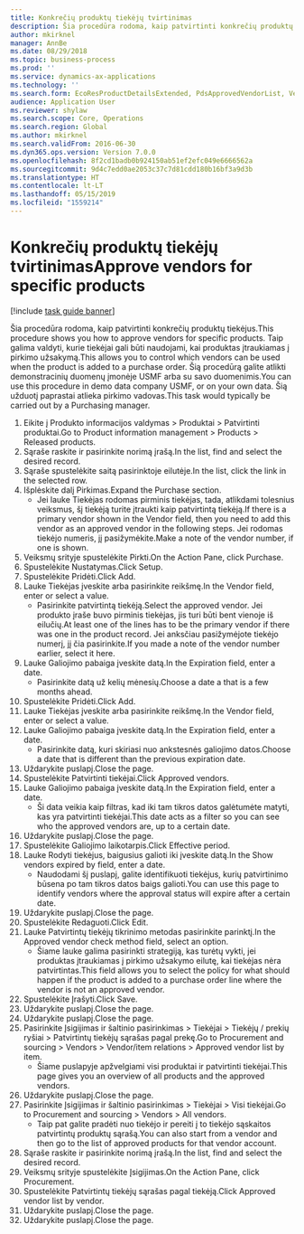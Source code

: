 ```yaml
---
title: Konkrečių produktų tiekėjų tvirtinimas
description: Šia procedūra rodoma, kaip patvirtinti konkrečių produktų tiekėjus.
author: mkirknel
manager: AnnBe
ms.date: 08/29/2018
ms.topic: business-process
ms.prod: ''
ms.service: dynamics-ax-applications
ms.technology: ''
ms.search.form: EcoResProductDetailsExtended, PdsApprovedVendorList, VendTable
audience: Application User
ms.reviewer: shylaw
ms.search.scope: Core, Operations
ms.search.region: Global
ms.author: mkirknel
ms.search.validFrom: 2016-06-30
ms.dyn365.ops.version: Version 7.0.0
ms.openlocfilehash: 8f2cd1badb0b924150ab51ef2efc049e6666562a
ms.sourcegitcommit: 9d4c7edd0ae2053c37c7d81cdd180b16bf3a9d3b
ms.translationtype: HT
ms.contentlocale: lt-LT
ms.lasthandoff: 05/15/2019
ms.locfileid: "1559214"
---
```

# <a name="approve-vendors-for-specific-products"></a><span data-ttu-id="18552-103">Konkrečių produktų tiekėjų tvirtinimas</span><span class="sxs-lookup"><span data-stu-id="18552-103">Approve vendors for specific products</span></span>

[!include [task guide banner](../../includes/task-guide-banner.md)]

<span data-ttu-id="18552-104">Šia procedūra rodoma, kaip patvirtinti konkrečių produktų tiekėjus.</span><span class="sxs-lookup"><span data-stu-id="18552-104">This procedure shows you how to approve vendors for specific products.</span></span> <span data-ttu-id="18552-105">Taip galima valdyti, kurie tiekėjai gali būti naudojami, kai produktas įtraukiamas į pirkimo užsakymą.</span><span class="sxs-lookup"><span data-stu-id="18552-105">This allows you to control which vendors can be used when the product is added to a purchase order.</span></span> <span data-ttu-id="18552-106">Šią procedūrą galite atlikti demonstracinių duomenų įmonėje USMF arba su savo duomenimis.</span><span class="sxs-lookup"><span data-stu-id="18552-106">You can use this procedure in demo data company USMF, or on your own data.</span></span> <span data-ttu-id="18552-107">Šią užduotį paprastai atlieka pirkimo vadovas.</span><span class="sxs-lookup"><span data-stu-id="18552-107">This task would typically be carried out by a Purchasing manager.</span></span>

1. <span data-ttu-id="18552-108">Eikite į Produkto informacijos valdymas > Produktai > Patvirtinti produktai.</span><span class="sxs-lookup"><span data-stu-id="18552-108">Go to Product information management > Products > Released products.</span></span>
2. <span data-ttu-id="18552-109">Sąraše raskite ir pasirinkite norimą įrašą.</span><span class="sxs-lookup"><span data-stu-id="18552-109">In the list, find and select the desired record.</span></span>
3. <span data-ttu-id="18552-110">Sąraše spustelėkite saitą pasirinktoje eilutėje.</span><span class="sxs-lookup"><span data-stu-id="18552-110">In the list, click the link in the selected row.</span></span>
4. <span data-ttu-id="18552-111">Išplėskite dalį Pirkimas.</span><span class="sxs-lookup"><span data-stu-id="18552-111">Expand the Purchase section.</span></span>
    * <span data-ttu-id="18552-112">Jei lauke Tiekėjas rodomas pirminis tiekėjas, tada, atlikdami tolesnius veiksmus, šį tiekėją turite įtraukti kaip patvirtintą tiekėją.</span><span class="sxs-lookup"><span data-stu-id="18552-112">If there is a primary vendor shown in the Vendor field, then you need to add this vendor as an approved vendor in the following steps.</span></span> <span data-ttu-id="18552-113">Jei rodomas tiekėjo numeris, jį pasižymėkite.</span><span class="sxs-lookup"><span data-stu-id="18552-113">Make a note of the vendor number, if one is shown.</span></span>  
5. <span data-ttu-id="18552-114">Veiksmų srityje spustelėkite Pirkti.</span><span class="sxs-lookup"><span data-stu-id="18552-114">On the Action Pane, click Purchase.</span></span>
6. <span data-ttu-id="18552-115">Spustelėkite Nustatymas.</span><span class="sxs-lookup"><span data-stu-id="18552-115">Click Setup.</span></span>
7. <span data-ttu-id="18552-116">Spustelėkite Pridėti.</span><span class="sxs-lookup"><span data-stu-id="18552-116">Click Add.</span></span>
8. <span data-ttu-id="18552-117">Lauke Tiekėjas įveskite arba pasirinkite reikšmę.</span><span class="sxs-lookup"><span data-stu-id="18552-117">In the Vendor field, enter or select a value.</span></span>
    * <span data-ttu-id="18552-118">Pasirinkite patvirtintą tiekėją.</span><span class="sxs-lookup"><span data-stu-id="18552-118">Select the approved vendor.</span></span> <span data-ttu-id="18552-119">Jei produkto įraše buvo pirminis tiekėjas, jis turi būti bent vienoje iš eilučių.</span><span class="sxs-lookup"><span data-stu-id="18552-119">At least one of the lines has to be the primary vendor if there was one in the product record.</span></span> <span data-ttu-id="18552-120">Jei anksčiau pasižymėjote tiekėjo numerį, jį čia pasirinkite.</span><span class="sxs-lookup"><span data-stu-id="18552-120">If you made a note of the vendor number earlier, select it here.</span></span>  
9. <span data-ttu-id="18552-121">Lauke Galiojimo pabaiga įveskite datą.</span><span class="sxs-lookup"><span data-stu-id="18552-121">In the Expiration field, enter a date.</span></span>
    * <span data-ttu-id="18552-122">Pasirinkite datą už kelių mėnesių.</span><span class="sxs-lookup"><span data-stu-id="18552-122">Choose a date a that is a few months ahead.</span></span>  
10. <span data-ttu-id="18552-123">Spustelėkite Pridėti.</span><span class="sxs-lookup"><span data-stu-id="18552-123">Click Add.</span></span>
11. <span data-ttu-id="18552-124">Lauke Tiekėjas įveskite arba pasirinkite reikšmę.</span><span class="sxs-lookup"><span data-stu-id="18552-124">In the Vendor field, enter or select a value.</span></span>
12. <span data-ttu-id="18552-125">Lauke Galiojimo pabaiga įveskite datą.</span><span class="sxs-lookup"><span data-stu-id="18552-125">In the Expiration field, enter a date.</span></span>
    * <span data-ttu-id="18552-126">Pasirinkite datą, kuri skiriasi nuo ankstesnės galiojimo datos.</span><span class="sxs-lookup"><span data-stu-id="18552-126">Choose a date that is different than the previous expiration date.</span></span>  
13. <span data-ttu-id="18552-127">Uždarykite puslapį.</span><span class="sxs-lookup"><span data-stu-id="18552-127">Close the page.</span></span>
14. <span data-ttu-id="18552-128">Spustelėkite Patvirtinti tiekėjai.</span><span class="sxs-lookup"><span data-stu-id="18552-128">Click Approved vendors.</span></span>
15. <span data-ttu-id="18552-129">Lauke Galiojimo pabaiga įveskite datą.</span><span class="sxs-lookup"><span data-stu-id="18552-129">In the Expiration field, enter a date.</span></span>
    * <span data-ttu-id="18552-130">Ši data veikia kaip filtras, kad iki tam tikros datos galėtumėte matyti, kas yra patvirtinti tiekėjai.</span><span class="sxs-lookup"><span data-stu-id="18552-130">This date acts as a filter so you can see who the approved vendors are, up to a certain date.</span></span>  
16. <span data-ttu-id="18552-131">Uždarykite puslapį.</span><span class="sxs-lookup"><span data-stu-id="18552-131">Close the page.</span></span>
17. <span data-ttu-id="18552-132">Spustelėkite Galiojimo laikotarpis.</span><span class="sxs-lookup"><span data-stu-id="18552-132">Click Effective period.</span></span>
18. <span data-ttu-id="18552-133">Lauke Rodyti tiekėjus, baigusius galioti iki įveskite datą.</span><span class="sxs-lookup"><span data-stu-id="18552-133">In the Show vendors expired by field, enter a date.</span></span>
    * <span data-ttu-id="18552-134">Naudodami šį puslapį, galite identifikuoti tiekėjus, kurių patvirtinimo būsena po tam tikros datos baigs galioti.</span><span class="sxs-lookup"><span data-stu-id="18552-134">You can use this page to identify vendors where the approval status will expire after a certain date.</span></span>  
19. <span data-ttu-id="18552-135">Uždarykite puslapį.</span><span class="sxs-lookup"><span data-stu-id="18552-135">Close the page.</span></span>
20. <span data-ttu-id="18552-136">Spustelėkite Redaguoti.</span><span class="sxs-lookup"><span data-stu-id="18552-136">Click Edit.</span></span>
21. <span data-ttu-id="18552-137">Lauke Patvirtintų tiekėjų tikrinimo metodas pasirinkite parinktį.</span><span class="sxs-lookup"><span data-stu-id="18552-137">In the Approved vendor check method field, select an option.</span></span>
    * <span data-ttu-id="18552-138">Šiame lauke galima pasirinkti strategiją, kas turėtų vykti, jei produktas įtraukiamas į pirkimo užsakymo eilutę, kai tiekėjas nėra patvirtintas.</span><span class="sxs-lookup"><span data-stu-id="18552-138">This field allows you to select the policy for what should happen if the product is added to a purchase order line where the vendor is not an approved vendor.</span></span>  
22. <span data-ttu-id="18552-139">Spustelėkite Įrašyti.</span><span class="sxs-lookup"><span data-stu-id="18552-139">Click Save.</span></span>
23. <span data-ttu-id="18552-140">Uždarykite puslapį.</span><span class="sxs-lookup"><span data-stu-id="18552-140">Close the page.</span></span>
24. <span data-ttu-id="18552-141">Uždarykite puslapį.</span><span class="sxs-lookup"><span data-stu-id="18552-141">Close the page.</span></span>
25. <span data-ttu-id="18552-142">Pasirinkite Įsigijimas ir šaltinio pasirinkimas > Tiekėjai > Tiekėjų / prekių ryšiai > Patvirtintų tiekėjų sąrašas pagal prekę.</span><span class="sxs-lookup"><span data-stu-id="18552-142">Go to Procurement and sourcing > Vendors > Vendor/item relations > Approved vendor list by item.</span></span>
    * <span data-ttu-id="18552-143">Šiame puslapyje apžvelgiami visi produktai ir patvirtinti tiekėjai.</span><span class="sxs-lookup"><span data-stu-id="18552-143">This page gives you an overview of all products and the approved vendors.</span></span>  
26. <span data-ttu-id="18552-144">Uždarykite puslapį.</span><span class="sxs-lookup"><span data-stu-id="18552-144">Close the page.</span></span>
27. <span data-ttu-id="18552-145">Pasirinkite Įsigijimas ir šaltinio pasirinkimas > Tiekėjai > Visi tiekėjai.</span><span class="sxs-lookup"><span data-stu-id="18552-145">Go to Procurement and sourcing > Vendors > All vendors.</span></span>
    * <span data-ttu-id="18552-146">Taip pat galite pradėti nuo tiekėjo ir pereiti į to tiekėjo sąskaitos patvirtintų produktų sąrašą.</span><span class="sxs-lookup"><span data-stu-id="18552-146">You can also start from a vendor and then go to the list of approved products for that vendor account.</span></span>  
28. <span data-ttu-id="18552-147">Sąraše raskite ir pasirinkite norimą įrašą.</span><span class="sxs-lookup"><span data-stu-id="18552-147">In the list, find and select the desired record.</span></span>
29. <span data-ttu-id="18552-148">Veiksmų srityje spustelėkite Įsigijimas.</span><span class="sxs-lookup"><span data-stu-id="18552-148">On the Action Pane, click Procurement.</span></span>
30. <span data-ttu-id="18552-149">Spustelėkite Patvirtintų tiekėjų sąrašas pagal tiekėją.</span><span class="sxs-lookup"><span data-stu-id="18552-149">Click Approved vendor list by vendor.</span></span>
31. <span data-ttu-id="18552-150">Uždarykite puslapį.</span><span class="sxs-lookup"><span data-stu-id="18552-150">Close the page.</span></span>
32. <span data-ttu-id="18552-151">Uždarykite puslapį.</span><span class="sxs-lookup"><span data-stu-id="18552-151">Close the page.</span></span>

